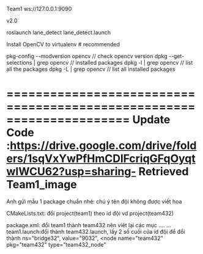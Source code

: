 Team1
ws://127.0.0.1:9090

v2.0

roslaunch lane_detect lane_detect.launch

Install OpenCV to virtualenv # recommended

pkg-config --modversion opencv // check opencv version
dpkg --get-selections | grep opencv // installed packages
dpkg -l | grep opencv // list all the packages
dpkg -L | grep opencv // list all installed packages


=====================================================================
Update Code :https://drive.google.com/drive/folders/1sqVxYwPfHmCDlFcriqGFqOyqtwIWCU62?usp=sharing- Retrieved Team1_image
==========

Anh gửi mẫu 1 package chuẩn nhé: chú ý tên đội không được viết hoa

CMakeLists.txt:
đổi project(team1) theo id đội vd project(team432)

package.xml: đổi <name>team1</name> thành <name>team432</name>
nên viêt lại các mục <description>....</description>
<maintainer email="....">...</maintainer>
team1.launch:đổi thành team432.launch, lấy 2 số cuối của id đội để đổi thành ns="bridge32", value="9032", <node name="team432" pkg="team432" type="team432_node"
